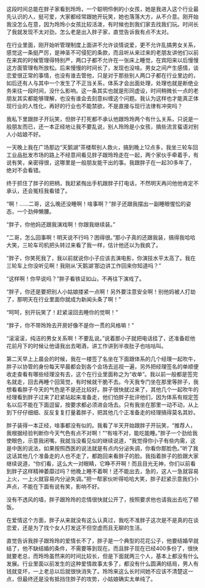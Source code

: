 这段时间总能在胖子家看到玲玲，一个聪明伶俐的小女孩，她是我进入这个行业最先认识的人，挺可爱，大家都经常跟她开玩笑，她也落落大方，从不介意。刚开始我没怎么在意，因为玲玲小女孩比较活泼，有时候也到我们家去找我们玩。时间长了我就发现不太对劲，怎么老是出入胖子家，直觉告诉我有点不太对。

在行业里面，刚开始听管理制度上面讲不允许谈情说爱，更不允许乱搞男女关系，感觉这一条挺严厉，是神圣不可侵犯的条款，而且听从来过来的老朋友讲他们以前在来宾的时候管理得特别严，两口子都不允许在一张床上睡觉，在宾阳来以后慢慢这方面管理有所放松。后来慢慢的时间长了，发现也没啥。男女之间产生感情，谈恋爱很正常的事情，也没有谁去管他，只是对于那些别人两口子都在行业里边的，如后还有人与其中一个发生了不正当关系，体系才会出面处理，处理也就是断绝业务来往一段时间，没什么影响。这一条其实也就是形同虚设，时间稍微长一点的老朋友其实都能够理解，也没有谁会去刻意纠缠这个问题。我认为这样也才能真正体现行业的人性化，再好的行业也不能禁欲，不是直接与现行法律有冲突吗？

我私下里跟胖子开玩笑，但胖子打死都不承认他跟玲玲两个有什么关系，只说是一般朋友而已，还一本正经地让我不要乱说，别人玲玲是小女孩，搞些流言蜚语对别人小姑娘不好。

一天晚上我在广场那边“天鹅湖”茶楼帮别人救火，搞到晚上12点多，我坐三轮车回工业品批发市场的路上不经意间看见胖子跟玲玲走在一起，两个家伙手牵着手，有说有笑，亲密得很，这哪里是一般朋友能干出的事。我跟胖子在一起30多年了，绝对不会看错。

终于抓住了胖子的把柄，我赶紧掏出手机跟胖子打电话，不然明天再问他他肯定不承认，还会冤枉我看错了。

“啊！……二哥，这么晚还没睡啊！啥事啊？”胖子还跟我摆出一副睡眼惺忪的姿态，一个劲伸懒腰。

“胖子，你他妈还跟我演戏啊！你跟我继续装。”

“二哥，怎么回事啊！明天说不行吗？困得很。”那小子真的还跟我装，搞得我哈哈大笑，三轮车司机把头转过来看了我一样，估计他还以为我疯了。

“胖子，你笑死我了，我以前就说你小子应该去演电影，你演技水平太高了。我在三轮车上你没听见啊！我刚从‘天鹅湖’那边讲工作回来你知道吗？”

“这样啊！你早说吗？”胖子看铁证如山，不再往下演戏了。

“胖子，你还是要把别人小姑娘搂紧一点啊！另外要注意安全啊！别他妈被人打劫了，那明天在行业里面你就成为新闻头条了啊！”

“呵呵，别开玩笑了！赶紧滚回去睡你的觉啊！”

“胖子，你不带玲玲去开房好像不是你一贯的风格嘛！”

“滚滚滚，纯洁的男女关系啊！不要乱说。”说着那小子就把电话挂了，还准备趁他花前月下的时候让他请我出去喝酒，讲工作讲到半夜肚子也咕咕叫。

第二天早上上晨会的时候，我在一楼签了名坐在下面跟体系的几个经理一起吹牛，胖子以协管的身份每天早晨都会到各个会场去巡视一遍，另外把经理签名的单顺便收走查看有哪些经理没有去，这个在行业里面称之为“收单”。我以前一般都是签完名就走，回去再睡个回笼觉，有时候就干脆不去。今天我专门坐在那里等胖子，我想看看胖子今天的气色是不是还比较好。胖子很快就过来了，其他几个一起吹牛的经理看到胖子过来了赶紧站起来准备走，他们怕胖子批评他们，因为体系有规定签名以后不能在下面逗留，按要求都必须进会场去。只有我坐在那里一动不动，从上到下仔仔细细、反反复复打量着胖子，把其他几个正准备走的经理搞得莫名其妙。

胖子装得一本正经，啥事都没有似的。我看了半天开始跟胖子开玩笑，“推荐人，我根据经验判断你今天气色有点不对啊！”“有啥不对，能吃能睡。”胖子一个劲给我使眼色，示意我闭嘴，我就当没看见似的继续说道，“我觉得你小子有些内需，这是中医的说法，如果按照西医的说法就是有点内分泌失调，你看你那脸色。”听了我这话其他几个准备走的人也不走了，都跑回来看胖子的脸。我指着胖子的脸跟大家继续说道，“你们看，这么大一对眼睛，它睁不开啊！而且目光无神，你们以前看到胖子这样精神萎靡过吗？他晚上睡不着啊！还不能出去，急的，这人一急就容易上火，一上火就容易内分泌失调。”把一帮家伙听得哈哈大笑，胖子赶紧示意我们小声点，不能在下面有说有笑，影响不好。

没有不透风的墙，胖子跟玲玲的恋情很快就公开了，按照要求他也请我出去吃了顿饭。

在爱情这个方面，胖子从来就没有这么认真过，我吃不准胖子这次是不是真的在谈恋爱，还是为了找个女人打发这不但空虚而且无聊的生活。

直觉告诉我胖子跟玲玲的爱情长不了，胖子是一个典型的花花公子，他要结婚早就结了，他不缺结婚的条件，不需要等到现在。而且胖子现在已经400多份了，很快就要老总，而玲玲虽然来的时间比较长，但是下面就两三个人，基本上都没有什么发展。行业里面以前发生的这种爱情故事太多了，都没有什么圆满的结局，男人有钱就变坏，一上老总以后就很快消失了。玲玲来这么长时间她不应该不清楚这一点，但最终还是没有抵挡住胖子的攻势，小姑娘确实太单纯了。

